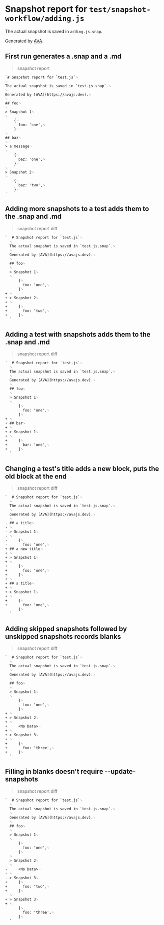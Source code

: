 # Snapshot report for `test/snapshot-workflow/adding.js`

The actual snapshot is saved in `adding.js.snap`.

Generated by [AVA](https://avajs.dev).

## First run generates a .snap and a .md

> snapshot report

    `# Snapshot report for `test.js`␊
    ␊
    The actual snapshot is saved in `test.js.snap`.␊
    ␊
    Generated by [AVA](https://avajs.dev).␊
    ␊
    ## foo␊
    ␊
    > Snapshot 1␊
    ␊
        {␊
          foo: 'one',␊
        }␊
    ␊
    ## baz␊
    ␊
    > a message␊
    ␊
        {␊
          baz: 'one',␊
        }␊
    ␊
    > Snapshot 2␊
    ␊
        {␊
          baz: 'two',␊
        }␊
    `

## Adding more snapshots to a test adds them to the .snap and .md

> snapshot report diff

    `  # Snapshot report for `test.js`␊
      ␊
      The actual snapshot is saved in `test.js.snap`.␊
      ␊
      Generated by [AVA](https://avajs.dev).␊
      ␊
      ## foo␊
      ␊
      > Snapshot 1␊
      ␊
          {␊
            foo: 'one',␊
          }␊
    + ␊
    + > Snapshot 2␊
    + ␊
    +     {␊
    +       foo: 'two',␊
    +     }␊
      `

## Adding a test with snapshots adds them to the .snap and .md

> snapshot report diff

    `  # Snapshot report for `test.js`␊
      ␊
      The actual snapshot is saved in `test.js.snap`.␊
      ␊
      Generated by [AVA](https://avajs.dev).␊
      ␊
      ## foo␊
      ␊
      > Snapshot 1␊
      ␊
          {␊
            foo: 'one',␊
          }␊
    + ␊
    + ## bar␊
    + ␊
    + > Snapshot 1␊
    + ␊
    +     {␊
    +       bar: 'one',␊
    +     }␊
      `

## Changing a test's title adds a new block, puts the old block at the end

> snapshot report diff

    `  # Snapshot report for `test.js`␊
      ␊
      The actual snapshot is saved in `test.js.snap`.␊
      ␊
      Generated by [AVA](https://avajs.dev).␊
      ␊
    - ## a title␊
    - ␊
    - > Snapshot 1␊
    - ␊
    -     {␊
    -       foo: 'one',␊
    + ## a new title␊
    + ␊
    + > Snapshot 1␊
    + ␊
    +     {␊
    +       foo: 'one',␊
    +     }␊
    + ␊
    + ## a title␊
    + ␊
    + > Snapshot 1␊
    + ␊
    +     {␊
    +       foo: 'one',␊
          }␊
      `

## Adding skipped snapshots followed by unskipped snapshots records blanks

> snapshot report diff

    `  # Snapshot report for `test.js`␊
      ␊
      The actual snapshot is saved in `test.js.snap`.␊
      ␊
      Generated by [AVA](https://avajs.dev).␊
      ␊
      ## foo␊
      ␊
      > Snapshot 1␊
      ␊
          {␊
            foo: 'one',␊
          }␊
    + ␊
    + > Snapshot 2␊
    + ␊
    +     <No Data>␊
    + ␊
    + > Snapshot 3␊
    + ␊
    +     {␊
    +       foo: 'three',␊
    +     }␊
      `

## Filling in blanks doesn't require --update-snapshots

> snapshot report diff

    `  # Snapshot report for `test.js`␊
      ␊
      The actual snapshot is saved in `test.js.snap`.␊
      ␊
      Generated by [AVA](https://avajs.dev).␊
      ␊
      ## foo␊
      ␊
      > Snapshot 1␊
      ␊
          {␊
            foo: 'one',␊
          }␊
      ␊
      > Snapshot 2␊
      ␊
    -     <No Data>␊
    - ␊
    - > Snapshot 3␊
    +     {␊
    +       foo: 'two',␊
    +     }␊
      ␊
    + > Snapshot 3␊
    + ␊
          {␊
            foo: 'three',␊
          }␊
      `
